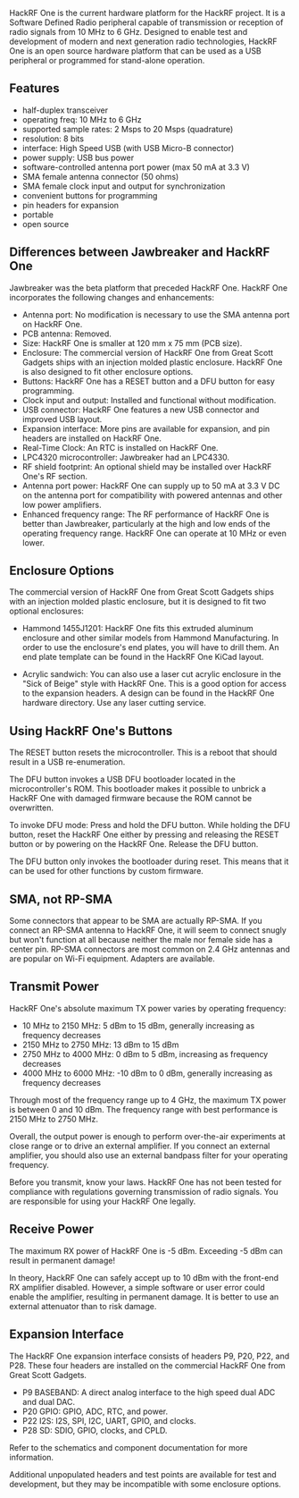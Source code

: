 HackRF One is the current hardware platform for the HackRF project.  It is a Software Defined Radio peripheral capable of transmission or reception of radio signals from 10 MHz to 6 GHz. Designed to enable test and development of modern and next generation radio technologies, HackRF One is an open source hardware platform that can be used as a USB peripheral or programmed for stand-alone operation.

## Features

* half-duplex transceiver
* operating freq: 10 MHz to 6 GHz
* supported sample rates: 2 Msps to 20 Msps (quadrature)
* resolution: 8 bits
* interface: High Speed USB (with USB Micro-B connector)
* power supply: USB bus power
* software-controlled antenna port power (max 50 mA at 3.3 V)
* SMA female antenna connector (50 ohms)
* SMA female clock input and output for synchronization
* convenient buttons for programming
* pin headers for expansion
* portable
* open source

## Differences between Jawbreaker and HackRF One

Jawbreaker was the beta platform that preceded HackRF One.  HackRF One incorporates the following changes and enhancements:

* Antenna port: No modification is necessary to use the SMA antenna port on HackRF One.
* PCB antenna: Removed.
* Size: HackRF One is smaller at 120 mm x 75 mm (PCB size).
* Enclosure: The commercial version of HackRF One from Great Scott Gadgets ships with an injection molded plastic enclosure. HackRF One is also designed to fit other enclosure options.
* Buttons: HackRF One has a RESET button and a DFU button for easy programming.
* Clock input and output: Installed and functional without modification.
* USB connector: HackRF One features a new USB connector and improved USB layout.
* Expansion interface: More pins are available for expansion, and pin headers are installed on HackRF One.
* Real-Time Clock: An RTC is installed on HackRF One.
* LPC4320 microcontroller: Jawbreaker had an LPC4330.
* RF shield footprint: An optional shield may be installed over HackRF One's RF section.
* Antenna port power: HackRF One can supply up to 50 mA at 3.3 V DC on the antenna port for compatibility with powered antennas and other low power amplifiers.
* Enhanced frequency range: The RF performance of HackRF One is better than Jawbreaker, particularly at the high and low ends of the operating frequency range. HackRF One can operate at 10 MHz or even lower.

## Enclosure Options

The commercial version of HackRF One from Great Scott Gadgets ships with an injection molded plastic enclosure, but it is designed to fit two optional enclosures:

* Hammond 1455J1201: HackRF One fits this extruded aluminum enclosure and other similar models from Hammond Manufacturing.  In order to use the enclosure's end plates, you will have to drill them.  An end plate template can be found in the HackRF One KiCad layout.

* Acrylic sandwich: You can also use a laser cut acrylic enclosure in the "Sick of Beige" style with HackRF One.  This is a good option for access to the expansion headers.  A design can be found in the HackRF One hardware directory.  Use any laser cutting service.

## Using HackRF One's Buttons

The RESET button resets the microcontroller.  This is a reboot that should result in a USB re-enumeration.

The DFU button invokes a USB DFU bootloader located in the microcontroller's ROM.  This bootloader makes it possible to unbrick a HackRF One with damaged firmware because the ROM cannot be overwritten.

To invoke DFU mode: Press and hold the DFU button.  While holding the DFU button, reset the HackRF One either by pressing and releasing the RESET button or by powering on the HackRF One.  Release the DFU button.

The DFU button only invokes the bootloader during reset.  This means that it can be used for other functions by custom firmware.

## SMA, not RP-SMA

Some connectors that appear to be SMA are actually RP-SMA.  If you connect an RP-SMA antenna to HackRF One, it will seem to connect snugly but won't function at all because neither the male nor female side has a center pin.  RP-SMA connectors are most common on 2.4 GHz antennas and are popular on Wi-Fi equipment.  Adapters are available.

## Transmit Power

HackRF One's absolute maximum TX power varies by operating frequency:
* 10 MHz to 2150 MHz: 5 dBm to 15 dBm, generally increasing as frequency decreases
* 2150 MHz to 2750 MHz: 13 dBm to 15 dBm
* 2750 MHz to 4000 MHz: 0 dBm to 5 dBm, increasing as frequency decreases
* 4000 MHz to 6000 MHz: -10 dBm to 0 dBm, generally increasing as frequency decreases

Through most of the frequency range up to 4 GHz, the maximum TX power is between 0 and 10 dBm.  The frequency range with best performance is 2150 MHz to 2750 MHz.

Overall, the output power is enough to perform over-the-air experiments at close range or to drive an external amplifier.  If you connect an external amplifier, you should also use an external bandpass filter for your operating frequency.

Before you transmit, know your laws.  HackRF One has not been tested for compliance with regulations governing transmission of radio signals.  You are responsible for using your HackRF One legally.

## Receive Power

The maximum RX power of HackRF One is -5 dBm.  Exceeding -5 dBm can result in permanent damage!

In theory, HackRF One can safely accept up to 10 dBm with the front-end RX amplifier disabled.  However, a simple software or user error could enable the amplifier, resulting in permanent damage.  It is better to use an external attenuator than to risk damage.

## Expansion Interface

The HackRF One expansion interface consists of headers P9, P20, P22, and P28.  These four headers are installed on the commercial HackRF One from Great Scott Gadgets.

* P9 BASEBAND: A direct analog interface to the high speed dual ADC and dual DAC.
* P20 GPIO: GPIO, ADC, RTC, and power.
* P22 I2S: I2S, SPI, I2C, UART, GPIO, and clocks.
* P28 SD: SDIO, GPIO, clocks, and CPLD.

Refer to the schematics and component documentation for more information.

Additional unpopulated headers and test points are available for test and development, but they may be incompatible with some enclosure options.